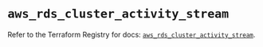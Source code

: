 # `aws_rds_cluster_activity_stream`

Refer to the Terraform Registry for docs: [`aws_rds_cluster_activity_stream`](https://registry.terraform.io/providers/hashicorp/aws/4.67.0/docs/resources/rds_cluster_activity_stream).

